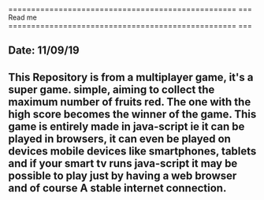 ================================================== ===
                                                     Read me
================================================== ===

Date: 11/09/19
-------------------------------------------------------------
This Repository is from a multiplayer game, it's a super game.
simple, aiming to collect the maximum number of fruits
red. The one with the high score becomes the winner of the
game. This game is entirely made in java-script ie it can be
played in browsers, it can even be played on devices
mobile devices like smartphones, tablets and if your smart tv runs java-script
it may be possible to play just by having a web browser and of course
A stable internet connection.
-------------------------------------------------------------